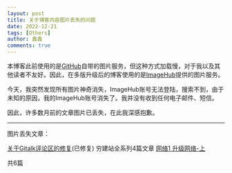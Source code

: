 ```yaml
---
layout: post
title: 关于博客内容图片丢失的问题
date: 2022-12-21
tags: [Others]
author: 鑫鑫
comments: true
---
```


本博客此前使用的是[GitHub](https://github.com)自带的图片服务，但这种方式加载慢，对于我以及其他读者不友好。因此，在多版升级后的博客使用的是[ImageHub](https://www.imagehub.cc)提供的图片服务。

今天，我突然发现所有图片神奇消失，ImageHub账号无法登陆，搜索不到，由于未知的原因，我的ImageHub账号消失了。我并没有收到任何电子邮件、短信。

因此，许多数月前的文章图片已丢失，在此我深感抱歉。

---

图片丢失文章：

[关于Gitalk评论区的修复](/fix-gitalk/)(已修复) 穷建站全系列4篇文章 [网络1 升级网络-上](/network_1/)

共6篇 
